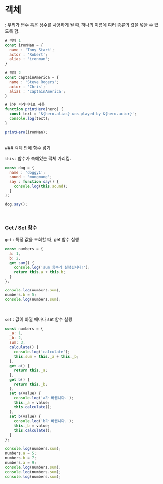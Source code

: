 # 객체

: 우리가 변수 혹은 상수를 사용하게 될 때, 하나의 이름에 여러 종류의 값을 넣을 수 있도록 함.

```javascript
# 객체 1
const ironMan = {
  name : 'Tony Stark';
  actor : 'Robert';
  alias : 'ironman';
}

# 객체 2
const captainAmerica = {
  name : 'Steve Rogers';
  actor : 'Chris';
  alias : 'captainAmerica';
}

# 함수 파라미터로 사용
function printHero(hero) {
  const text = '&{hero.alias} was played by &{hero.actor}';
  console.log(text);
}

printHero(ironMan);
```
<br/>
### 객체 안에 함수 넣기

`this` : 함수가 속해있는 객체 가리킴.

```javascript
const dog = {
  name : 'doggy1';
  sound : 'mungmung';
  say : function say() {
    console.log(this.sound);
  }
};

dog.say();
```

<br/>

### Get / Set 함수

`get` : 특정 값을 조회할 때, get 함수 실행

```javascript
const numbers = {
  a: 1,
  b: 2,
  get sum() {
    console.log('sum 함수가 실행됩니다!');
    return this.a + this.b;
  }
};

console.log(numbers.sum);
numbers.b = 5;
console.log(numbers.sum);
```

<br/>

`set` : 값이 바뀔 때마다 set 함수 실행

```javascript
const numbers = {
  _a: 1,
  _b: 2,
  sum: 3,
  calculate() {
    console.log('calculate');
    this.sum = this._a + this._b;
  },
  get a() {
    return this._a;
  },
  get b() {
    return this._b;
  },
  set a(value) {
    console.log('a가 바뀝니다.');
    this._a = value;
    this.calculate();
  },
  set b(value) {
    console.log('b가 바뀝니다.');
    this._b = value;
    this.calculate();
  }
};

console.log(numbers.sum);
numbers.a = 5;
numbers.b = 7;
numbers.a = 9;
console.log(numbers.sum);
console.log(numbers.sum);
console.log(numbers.sum);
```


